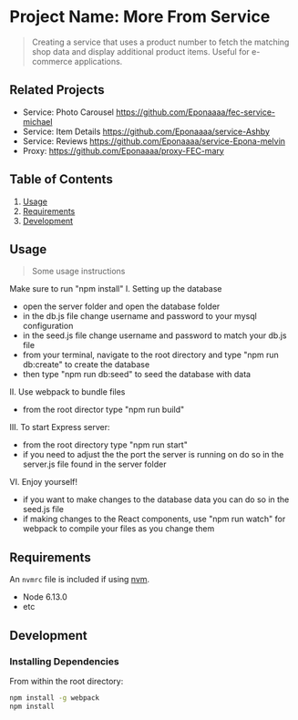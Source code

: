 # Project Name: More From Service

> Creating a service that uses a product number to fetch the matching shop data and display additional product items. Useful for e-commerce applications.

## Related Projects

  - Service: Photo Carousel https://github.com/Eponaaaa/fec-service-michael
  - Service: Item Details https://github.com/Eponaaaa/service-Ashby
  - Service: Reviews https://github.com/Eponaaaa/service-Epona-melvin
  - Proxy: https://github.com/Eponaaaa/proxy-FEC-mary
## Table of Contents

1. [Usage](#Usage)
1. [Requirements](#requirements)
1. [Development](#development)

## Usage

> Some usage instructions

Make sure to run "npm install"
I. Setting up the database
- open the server folder and open the database folder
- in the db.js file change username and password to your mysql configuration
- in the seed.js file change username and password to match your db.js file
- from your terminal, navigate to the root directory and type "npm run db:create" to create the database
- then type "npm run db:seed" to seed the database with data

II. Use webpack to bundle files
- from the root director type "npm run build"

III. To start Express server:
- from the root directory type "npm run start"
- if you need to adjust the the port the server is running on do so in the server.js file found in the server folder

VI. Enjoy yourself!
- if you want to make changes to the database data you can do so in the seed.js file
- if making changes to the React components, use "npm run watch" for webpack to compile your files as you change them



## Requirements

An `nvmrc` file is included if using [nvm](https://github.com/creationix/nvm).

- Node 6.13.0
- etc

## Development

### Installing Dependencies

From within the root directory:

```sh
npm install -g webpack
npm install
```

